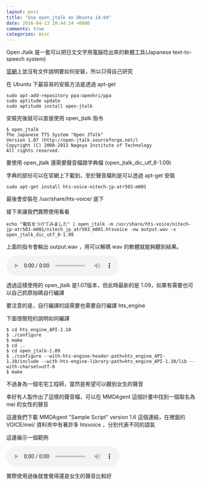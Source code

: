 ```yaml
---
layout: post
title: "Use open_jtalk on Ubuntu 14.04"
date: 2016-04-13 20:44:24 +0800
comments: true
categories: misc
---
```


Open Jtalk 是一套可以把日文文字用電腦唸出來的軟體工具(Japanese text-to-speech system)

<a href="http://open-jtalk.sourceforge.net/" refl="nofollow" target="_blank">官網</a>上並沒有文件說明要如何安裝，所以只得自己研究

<!-- more -->

在 Ubuntu 下最容易的安裝方法是透過 apt-get

```
sudo apt-add-repository ppa:openhri/ppa
sudo aptitude update
sudo aptitude install open-jtalk
```

安裝完後就可以直接使用 open_jtalk 指令

```
$ open_jtalk
The Japanese TTS System "Open JTalk"
Version 1.07 (http://open-jtalk.sourceforge.net/)
Copyright (C) 2008-2013 Nagoya Institute of Technology
All rights reserved.
```

要使用 open_jtalk 還需要聲音檔跟字典檔 (open_jtalk_dic_utf_8-1.09)

字典的部份可以在官網上下載到，至於聲音檔則是可以透過 apt-get 安裝

```
sudo apt-get install hts-voice-nitech-jp-atr503-m001
```

最後會安裝在 /usr/share/hts-voice/ 底下

接下來讓我們實際使用看看

```
echo "電気をつけてみました" | open_jtalk -m /usr/share/hts-voice/nitech-jp-atr503-m001/nitech_jp_atr503_m001.htsvoice -ow output.wav -x open_jtalk_dic_utf_8-1.09
```
上面的指令會輸出 output.wav ，用可以解碼 wav 的軟體就能夠聽到結果。

<audio controls>
  <source src="{{ site.url }}/downloads/open_jtalk_sample/man.wav" type="audio/wav">
  Your browser does not support the audio tag.
</audio>

透過這樣使用的 open_jtalk 是1.07版本，但此時最新的是 1.09，如果有需要也可以自己抓原始碼自行編譯

要注意的是，自行編譯的話需要也需要自行編譯 hts_engine

下面很簡短的說明如何編譯
```
$ cd hts_engine_API-1.10
$ ./configure
$ make
$ cd ..
$ cd open_jtalk-1.09
$ ./configure --with-hts-engine-header-path=hts_engine_API-1.10/include --with-hts-engine-library-path=hts_engine_API-1.10/lib --with-charset=utf-8
$ make
```
不過身為一個宅宅工程師，當然是希望可以聽到女生的聲音

幸好有人製作出了這樣的聲音檔，可以在 MMDAgent 這個計畫中找到一個取名為 mei 的女性的聲音

這邊我們下載 MMDAgent "Sample Script" version 1.6 這個連結，在裡面的 VOICE/mei/ 資料夾中有著許多 htsvoice ，分別代表不同的語氣

這邊展示一個範例

<audio controls>
  <source src="{{ site.url }}/downloads/open_jtalk_sample/mei.wav" type="audio/wav">
  Your browser does not support the audio tag.
</audio>

實際使用過後就會覺得還是女生的聲音比較好